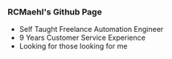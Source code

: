 ### RCMaehl's Github Page

* Self Taught Freelance Automation Engineer 
* 9 Years Customer Service Experience
* Looking for those looking for me
